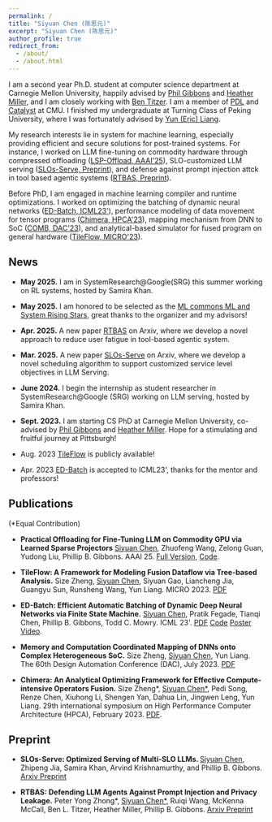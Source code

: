 ```yaml
---
permalink: /
title: "Siyuan Chen (陈思元)"
excerpt: "Siyuan Chen (陈思元)"
author_profile: true
redirect_from: 
  - /about/
  - /about.html
---
```


I am a second year Ph.D. student at computer science department at Carnegie Mellon University, happily advised by [Phil Gibbons](https://www.cs.cmu.edu/~gibbons/) and [Heather Miller](https://heather.miller.am/), and I am closely working with [Ben Titzer](https://s3d.cmu.edu/people/core-faculty/titzer-ben.html). I am a member of [PDL](https://www.pdl.cmu.edu/index.shtml) and [Catalyst](https://catalyst.cs.cmu.edu/) at CMU. I finished my undergraduate at Turning Class of Peking University, where I was fortunately advised by [Yun (Eric) Liang](https://ericlyun.github.io/).

My research interests lie in system for machine learning, especially providing efficient and secure solutions for post-trained systems. For instance, I worked on LLM fine-tuning on commodity hardware through compressed offloading ([LSP-Offload, AAAI'25](https://gulang2019.github.io/files/LSP_Offload.pdf)), SLO-customized LLM serving ([SLOs-Serve, Preprint](https://arxiv.org/abs/2504.08784)), and defense against prompt injection attck in tool based agentic systems ([RTBAS, Preprint](https://arxiv.org/abs/2502.08966)).
 
Before PhD, I am engaged in machine learning compiler and runtime optimizations. I worked on optimizing the batching of dynamic neural networks ([ED-Batch, ICML23'](http://proceedings.mlr.press/v202/chen23g/chen23g.pdf)), performance modeling of data movement for tensor programs ([Chimera, HPCA'23](https://ieeexplore.ieee.org/abstract/document/10071018)), mapping mechanism from DNN to SoC ([COMB, DAC'23](https://ieeexplore.ieee.org/abstract/document/10247951?casa_token=fLfp6Z8nwmwAAAAA:-nK4CrF2-17mS-cAtI65oKTbAL3EGTMdjG2IRkgF5HkjZpoluFRQCTmQAiNTzkSSjfAvptWFXQ)), and analytical-based simulator for fused program on general hardware ([TileFlow, MICRO'23](https://gulang2019.github.io/files/tileflow-micro23.pdf)).

<h2>News</h2>

- <b>May 2025.</b> I am in SystemResearch@Google(SRG) this summer working on RL systems, hosted by Samira Khan.  

- <b>May 2025.</b> I am honored to be selected as the [ML commons ML and System Rising Stars](https://mlcommons.org/about-us/programs/#:~:text=Rising%20Stars,-The%20MLCommons%20ML%20and%20Systems), great thanks to the organizer and my advisors!

- <b>Apr. 2025.</b> A new paper [RTBAS](https://arxiv.org/abs/2502.08966) on Arxiv, where we develop a novel approach to reduce user fatigue in tool-based agentic system. 

- <b>Mar. 2025.</b> A new paper [SLOs-Serve](https://arxiv.org/abs/2504.08784) on Arxiv, where we develop a novel scheduling algorithm to support customized service level objectives in LLM Serving.

- <b>June 2024.</b> I begin the internship as student researcher in SystemResearch@Google (SRG) working on LLM serving, hosted by Samira Khan.  

- <b>Sept. 2023.</b> I am starting CS PhD at Carnegie Mellon University, co-advised by [Phil Gibbons](https://www.cs.cmu.edu/~gibbons/) and [Heather Miller](https://heather.miller.am/). Hope for a stimulating and fruitful journey at Pittsburgh! 
- Aug. 2023 [TileFlow](https://github.com/gulang2019/TileFlow) is publicly available! 
- Apr. 2023 [ED-Batch](http://proceedings.mlr.press/v202/chen23g/chen23g.pdf) is accepted to ICML23', thanks for the mentor and professors!

<h2>Publications</h2> (*Equal Contribution)

- <b>Practical Offloading for Fine-Tuning LLM on Commodity GPU
via Learned Sparse Projectors</b> <u>Siyuan Chen</u>, Zhuofeng Wang, Zelong Guan, Yudong Liu, Phillip B. Gibbons. AAAI 25. [Full Version](https://arxiv.org/html/2406.10181v1), [Code](https://github.com/gulang2019/LSP-Offload).

- <b>TileFlow: A Framework for Modeling Fusion Dataflow via Tree-based Analysis.</b> Size Zheng, <u>Siyuan Chen</u>, Siyuan Gao, Liancheng Jia, Guangyu Sun, Runsheng Wang, Yun Liang. MICRO 2023. [PDF](https://gulang2019.github.io/files/tileflow-micro23.pdf)

- <b>ED-Batch: Efficient Automatic Batching of Dynamic Deep Neural Networks via Finite State Machine.</b> <u>Siyuan Chen</u>, Pratik Fegade, Tianqi Chen, Phillip B. Gibbons, Todd C. Mowry. ICML 23'. [PDF](http://proceedings.mlr.press/v202/chen23g/chen23g.pdf) [Code](https://github.com/gulang2019/ED-Batch) [Poster](https://icml.cc/media/PosterPDFs/ICML%202023/23611.png?t=1687519227.3393173) [Video](https://icml.cc/virtual/2023/poster/23611).

- <b>Memory and Computation Coordinated Mapping of DNNs onto Complex Heterogeneous SoC.</b> Size Zheng, <u>Siyuan Chen</u>, Yun Liang. The 60th Design Automation Conference (DAC), July 2023. [PDF](https://ieeexplore.ieee.org/abstract/document/10247951?casa_token=fLfp6Z8nwmwAAAAA:-nK4CrF2-17mS-cAtI65oKTbAL3EGTMdjG2IRkgF5HkjZpoluFRQCTmQAiNTzkSSjfAvptWFXQ)

- <b>Chimera: An Analytical Optimizing Framework for Effective Compute-intensive Operators Fusion.</b> Size Zheng*, <u>Siyuan Chen*</u>, Pedi Song, Renze Chen, Xiuhong Li, Shengen Yan, Dahua Lin, Jingwen Leng, Yun Liang. 29th international symposium on High Performance Computer Architecture (HPCA), February 2023. [PDF](https://ieeexplore.ieee.org/abstract/document/10071018).

<h2> Preprint </h2>

- <b>SLOs-Serve: Optimized Serving of Multi-SLO LLMs. </b> <u>Siyuan Chen</u>, Zhipeng Jia, Samira Khan, Arvind Krishnamurthy, and Phillip B. Gibbons. [Arxiv Preprint](https://arxiv.org/abs/2504.08784)

- <b>RTBAS: Defending LLM Agents Against Prompt Injection and Privacy Leakage.</b> Peter Yong Zhong*, <u>Siyuan Chen*</u>, Ruiqi Wang, McKenna McCall, Ben L. Titzer, Heather Miller, Phillip B. Gibbons. [Arxiv Preprint](https://arxiv.org/abs/2502.08966)

<!-- This is the front page of a website that is powered by the [academicpages template](https://github.com/academicpages/academicpages.github.io) and hosted on GitHub pages. [GitHub pages](https://pages.github.com) is a free service in which websites are built and hosted from code and data stored in a GitHub repository, automatically updating when a new commit is made to the respository. This template was forked from the [Minimal Mistakes Jekyll Theme](https://mmistakes.github.io/minimal-mistakes/) created by Michael Rose, and then extended to support the kinds of content that academics have: publications, talks, teaching, a portfolio, blog posts, and a dynamically-generated CV. You can fork [this repository](https://github.com/academicpages/academicpages.github.io) right now, modify the configuration and markdown files, add your own PDFs and other content, and have your own site for free, with no ads! An older version of this template powers my own personal website at [stuartgeiger.com](http://stuartgeiger.com), which uses [this Github repository](https://github.com/staeiou/staeiou.github.io).

A data-driven personal website
======
Like many other Jekyll-based GitHub Pages templates, academicpages makes you separate the website's content from its form. The content & metadata of your website are in structured markdown files, while various other files constitute the theme, specifying how to transform that content & metadata into HTML pages. You keep these various markdown (.md), YAML (.yml), HTML, and CSS files in a public GitHub repository. Each time you commit and push an update to the repository, the [GitHub pages](https://pages.github.com/) service creates static HTML pages based on these files, which are hosted on GitHub's servers free of charge.

Many of the features of dynamic content management systems (like Wordpress) can be achieved in this fashion, using a fraction of the computational resources and with far less vulnerability to hacking and DDoSing. You can also modify the theme to your heart's content without touching the content of your site. If you get to a point where you've broken something in Jekyll/HTML/CSS beyond repair, your markdown files describing your talks, publications, etc. are safe. You can rollback the changes or even delete the repository and start over -- just be sure to save the markdown files! Finally, you can also write scripts that process the structured data on the site, such as [this one](https://github.com/academicpages/academicpages.github.io/blob/master/talkmap.ipynb) that analyzes metadata in pages about talks to display [a map of every location you've given a talk](https://academicpages.github.io/talkmap.html).

Getting started
======
1. Register a GitHub account if you don't have one and confirm your e-mail (required!)
2. Fork [this repository](https://github.com/academicpages/academicpages.github.io) by clicking the "fork" button in the top right. 
3. Go to the repository's settings (rightmost item in the tabs that start with "Code", should be below "Unwatch"). Rename the repository "[your GitHub username].github.io", which will also be your website's URL.
4. Set site-wide configuration and create content & metadata (see below -- also see [this set of diffs](http://archive.is/3TPas) showing what files were changed to set up [an example site](https://getorg-testacct.github.io) for a user with the username "getorg-testacct")
5. Upload any files (like PDFs, .zip files, etc.) to the files/ directory. They will appear at https://[your GitHub username].github.io/files/example.pdf.  
6. Check status by going to the repository settings, in the "GitHub pages" section

Site-wide configuration
------
The main configuration file for the site is in the base directory in [_config.yml](https://github.com/academicpages/academicpages.github.io/blob/master/_config.yml), which defines the content in the sidebars and other site-wide features. You will need to replace the default variables with ones about yourself and your site's github repository. The configuration file for the top menu is in [_data/navigation.yml](https://github.com/academicpages/academicpages.github.io/blob/master/_data/navigation.yml). For example, if you don't have a portfolio or blog posts, you can remove those items from that navigation.yml file to remove them from the header. 

Create content & metadata
------
For site content, there is one markdown file for each type of content, which are stored in directories like _publications, _talks, _posts, _teaching, or _pages. For example, each talk is a markdown file in the [_talks directory](https://github.com/academicpages/academicpages.github.io/tree/master/_talks). At the top of each markdown file is structured data in YAML about the talk, which the theme will parse to do lots of cool stuff. The same structured data about a talk is used to generate the list of talks on the [Talks page](https://academicpages.github.io/talks), each [individual page](https://academicpages.github.io/talks/2012-03-01-talk-1) for specific talks, the talks section for the [CV page](https://academicpages.github.io/cv), and the [map of places you've given a talk](https://academicpages.github.io/talkmap.html) (if you run this [python file](https://github.com/academicpages/academicpages.github.io/blob/master/talkmap.py) or [Jupyter notebook](https://github.com/academicpages/academicpages.github.io/blob/master/talkmap.ipynb), which creates the HTML for the map based on the contents of the _talks directory).

**Markdown generator**

I have also created [a set of Jupyter notebooks](https://github.com/academicpages/academicpages.github.io/tree/master/markdown_generator
) that converts a CSV containing structured data about talks or presentations into individual markdown files that will be properly formatted for the academicpages template. The sample CSVs in that directory are the ones I used to create my own personal website at stuartgeiger.com. My usual workflow is that I keep a spreadsheet of my publications and talks, then run the code in these notebooks to generate the markdown files, then commit and push them to the GitHub repository.

How to edit your site's GitHub repository
------
Many people use a git client to create files on their local computer and then push them to GitHub's servers. If you are not familiar with git, you can directly edit these configuration and markdown files directly in the github.com interface. Navigate to a file (like [this one](https://github.com/academicpages/academicpages.github.io/blob/master/_talks/2012-03-01-talk-1.md) and click the pencil icon in the top right of the content preview (to the right of the "Raw | Blame | History" buttons). You can delete a file by clicking the trashcan icon to the right of the pencil icon. You can also create new files or upload files by navigating to a directory and clicking the "Create new file" or "Upload files" buttons. 

Example: editing a markdown file for a talk
![Editing a markdown file for a talk](/images/editing-talk.png)

For more info
------
More info about configuring academicpages can be found in [the guide](https://academicpages.github.io/markdown/). The [guides for the Minimal Mistakes theme](https://mmistakes.github.io/minimal-mistakes/docs/configuration/) (which this theme was forked from) might also be helpful. -->
